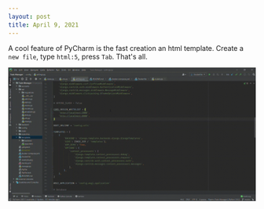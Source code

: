 ```yaml
---
layout: post
title: April 9, 2021
---
```


A cool feature of PyCharm is the fast creation an html template. Create a `new file`, type `html:5`, press `Tab`. That's all.

![](/images/pycharm-html5-snippet.gif)
